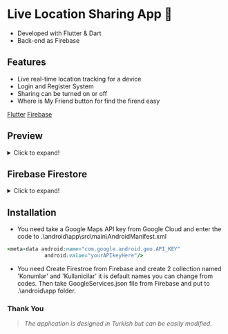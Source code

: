 # Live Location Sharing App 📍

- Developed with Flutter & Dart
- Back-end as Firebase

## Features
- Live real-time location tracking for a device
- Login and Register System
- Sharing can be turned on or off
- Where is My Friend button for find the firend easy


[Flutter](https://flutter.dev/docs/cookbook)
[Firebase](https://firebase.google.com)


## Preview
<details> 
  <summary>Click to expand!</summary>
  
  ## App Screens
  
  - Login & Register

  <img src="https://github.com/cihatfurkaneken/CarFollowFlutter/blob/master/Screenshoots/login.jpg?raw=true" alt="drawing" width="200"/> <img src="https://github.com/cihatfurkaneken/CarFollowFlutter/blob/master/Screenshoots/kay%C4%B1t.jpg?raw=true" alt="drawing" width="200"/>

- Entering Uid and Share

<img src="https://github.com/cihatfurkaneken/CarFollowFlutter/blob/master/Screenshoots/enteruid.jpg?raw=true" alt="drawing" width="200"/> <img src="https://github.com/cihatfurkaneken/CarFollowFlutter/blob/master/Screenshoots/sharing.jpg?raw=true" alt="drawing" width="200"/>
  
 - Map and Seeing friend
  
  <img src="https://github.com/cihatfurkaneken/CarFollowFlutter/blob/master/Screenshoots/map.jpg?raw=true alt="drawing" width="200"/> 

  
</details>

## Firebase Firestore
<details>
  <summary>Click to expand!</summary>

- Locations
<img src="https://github.com/cihatfurkaneken/CarFollowFlutter/blob/master/Screenshoots/firebaseloc.png?raw=true" alt="drawing" width="200"/>

- Users
<img src="https://github.com/cihatfurkaneken/CarFollowFlutter/blob/master/Screenshoots/firebaseusers.png?raw=true" alt="drawing" width="200"/>



  </details>

## Installation
- You need take a Google Maps API key from Google Cloud and enter the code to .\android\app\src\main\AndroidManifest.xml

```ruby
<meta-data android:name="com.google.android.geo.API_KEY" 
            android:value="yourAPIkeyHere"/>
```
- You need Create Firestroe from Firebase and create 2 collection named 'Konumlar' and 'Kullanicilar' it is default names you can change from codes. Then take GoogleServices.json file from Firebase and put to .\android\app folder.
                                          

### Thank You

  > _The application is designed in Turkish but can be easily modified._
